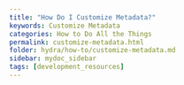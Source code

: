 ```yaml
---
title: "How Do I Customize Metadata?"
keywords: Customize Metadata
categories: How to Do All the Things
permalink: customize-metadata.html
folder: hydra/how-to/customize-metadata.md
sidebar: mydoc_sidebar
tags: [development_resources]
---
```

